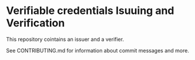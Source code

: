 # Verifiable credentials Isuuing and Verification

This repository cointains an issuer and a verifier. 

See CONTRIBUTING.md for information about commit messages and more.
